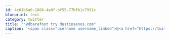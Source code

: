 ```yaml
---
id: 4c61b5a0-1888-4a0f-bf55-77bfb1c7931c
blueprint: text
category: twitter
title: "'@dbarefoot try dustinsenos.com"
caption: '<span class="username username_linked">@<a href="https://twitter.com/dbarefoot" title="Darren Barefoot">dbarefoot</a></span> try dustinsenos.com'
---
```

